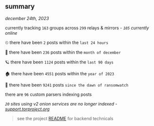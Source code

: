 
## summary
_december 24th, 2023_

currently tracking `163` groups across `299` relays & mirrors - _`105` currently online_

⏲ there have been `2` posts within the `last 24 hours`

🦈 there have been `236` posts within the `month of december`

🪐 there have been `1124` posts within the `last 90 days`

🏚 there have been `4551` posts within the `year of 2023`

🦕 there have been `9241` posts `since the dawn of ransomwatch`

there are `96` custom parsers indexing posts

_`20` sites using v2 onion services are no longer indexed - [support.torproject.org](https://support.torproject.org/onionservices/v2-deprecation/)_

> see the project [README](https://github.com/joshhighet/ransomwatch#ransomwatch--) for backend technicals
